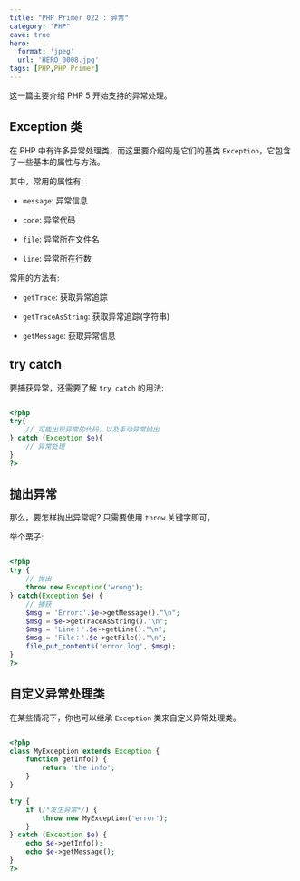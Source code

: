 ```yaml
---
title: "PHP Primer 022 : 异常"
category: "PHP"
cave: true
hero:
  format: 'jpeg'
  url: 'HERO_0008.jpg'
tags: [PHP,PHP Primer]
---
```

这一篇主要介绍 PHP 5 开始支持的异常处理。

## Exception 类

在 PHP 中有许多异常处理类，而这里要介绍的是它们的基类 `Exception`，它包含了一些基本的属性与方法。

其中，常用的属性有:

* `message`: 异常信息

* `code`: 异常代码

* `file`: 异常所在文件名

* `line`: 异常所在行数

常用的方法有:

* `getTrace`: 获取异常追踪

* `getTraceAsString`: 获取异常追踪(字符串)

* `getMessage`: 获取异常信息

## try catch

要捕获异常，还需要了解 `try catch` 的用法:

```php

<?php
try{
	// 可能出现异常的代码，以及手动异常抛出
} catch (Exception $e){
	// 异常处理
}
?>

```


## 抛出异常

那么，要怎样抛出异常呢? 只需要使用 `throw` 关键字即可。

举个栗子:

```php

<?php
try {
	// 抛出
	throw new Exception('wrong');
} catch(Exception $e) {
	// 捕获
	$msg = 'Error:'.$e->getMessage()."\n";
	$msg.= $e->getTraceAsString()."\n";
	$msg.= 'Line：'.$e->getLine()."\n";
	$msg.= 'File：'.$e->getFile()."\n";
	file_put_contents('error.log', $msg);
}
?>

```


## 自定义异常处理类

在某些情况下，你也可以继承 `Exception` 类来自定义异常处理类。

```php

<?php
class MyException extends Exception {
    function getInfo() {
        return 'the info';
    }
}

try {
	if (/*发生异常*/) {
		throw new MyException('error');
	}
} catch (Exception $e) {
    echo $e->getInfo();
    echo $e->getMessage();
}
?>

```






